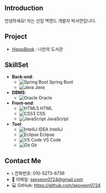 ## Introduction
안녕하세요! 저는 신입 백엔드 개발자 박서연입니다.

## Project
- [ HippoBook](https://github.com/hippo-team-pj/hippoBook) : 나만의 도서관

## SkillSet
- **Back-end**: 
  - ![Spring Boot](https://img.icons8.com/color/48/000000/spring-logo.png) Spring Boot
  - ![Java](https://img.icons8.com/color/48/000000/java-coffee-cup-logo.png) Java
- **DBMS**: 
  - ![Oracle](https://img.icons8.com/color/48/000000/oracle-logo.png) Oracle
- **Front-end**:
  - ![HTML5](https://img.icons8.com/color/48/000000/html-5.png) HTML
  - ![CSS3](https://img.icons8.com/color/48/000000/css3.png) CSS
  - ![JavaScript](https://img.icons8.com/color/48/000000/javascript.png) JavaScript
- **Tool**:
  - ![IntelliJ IDEA](https://img.icons8.com/color/48/000000/intellij-idea.png) IntelliJ
  - ![Eclipse](https://img.icons8.com/officel/48/000000/eclipse.png) Eclipse
  - ![VS Code](https://img.icons8.com/color/48/000000/visual-studio-code-2019.png) VS Code
  - ![Git](https://img.icons8.com/color/48/000000/git.png) Git

## Contact Me
- 📞 전화번호: 010-5273-6736
- 📧 이메일: seoyeon0724@gmail.com
- 💻 GitHub: https://github.com/seoyeon0724
